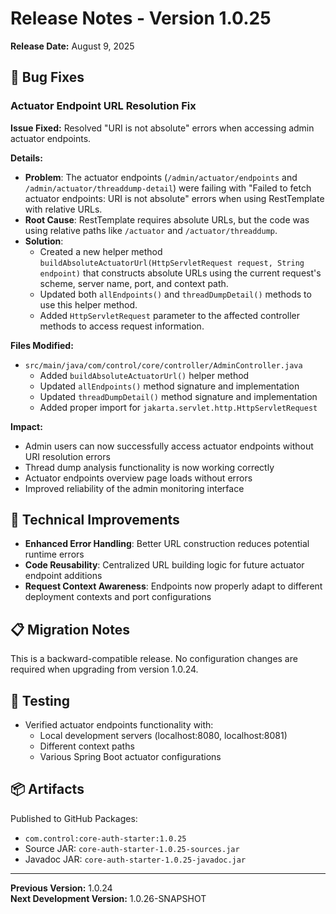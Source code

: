 # Release Notes - Version 1.0.25

**Release Date:** August 9, 2025

## 🐛 Bug Fixes

### Actuator Endpoint URL Resolution Fix

**Issue Fixed:** Resolved "URI is not absolute" errors when accessing admin actuator endpoints.

**Details:**
- **Problem**: The actuator endpoints (`/admin/actuator/endpoints` and `/admin/actuator/threaddump-detail`) were failing with "Failed to fetch actuator endpoints: URI is not absolute" errors when using RestTemplate with relative URLs.
- **Root Cause**: RestTemplate requires absolute URLs, but the code was using relative paths like `/actuator` and `/actuator/threaddump`.
- **Solution**: 
  - Created a new helper method `buildAbsoluteActuatorUrl(HttpServletRequest request, String endpoint)` that constructs absolute URLs using the current request's scheme, server name, port, and context path.
  - Updated both `allEndpoints()` and `threadDumpDetail()` methods to use this helper method.
  - Added `HttpServletRequest` parameter to the affected controller methods to access request information.

**Files Modified:**
- `src/main/java/com/control/core/controller/AdminController.java`
  - Added `buildAbsoluteActuatorUrl()` helper method
  - Updated `allEndpoints()` method signature and implementation
  - Updated `threadDumpDetail()` method signature and implementation
  - Added proper import for `jakarta.servlet.http.HttpServletRequest`

**Impact:**
- Admin users can now successfully access actuator endpoints without URI resolution errors
- Thread dump analysis functionality is now working correctly
- Actuator endpoints overview page loads without errors
- Improved reliability of the admin monitoring interface

## 🔧 Technical Improvements

- **Enhanced Error Handling**: Better URL construction reduces potential runtime errors
- **Code Reusability**: Centralized URL building logic for future actuator endpoint additions
- **Request Context Awareness**: Endpoints now properly adapt to different deployment contexts and port configurations

## 📋 Migration Notes

This is a backward-compatible release. No configuration changes are required when upgrading from version 1.0.24.

## 🧪 Testing

- Verified actuator endpoints functionality with:
  - Local development servers (localhost:8080, localhost:8081)
  - Different context paths
  - Various Spring Boot actuator configurations

## 📦 Artifacts

Published to GitHub Packages:
- `com.control:core-auth-starter:1.0.25`
- Source JAR: `core-auth-starter-1.0.25-sources.jar`
- Javadoc JAR: `core-auth-starter-1.0.25-javadoc.jar`

---

**Previous Version:** 1.0.24  
**Next Development Version:** 1.0.26-SNAPSHOT
